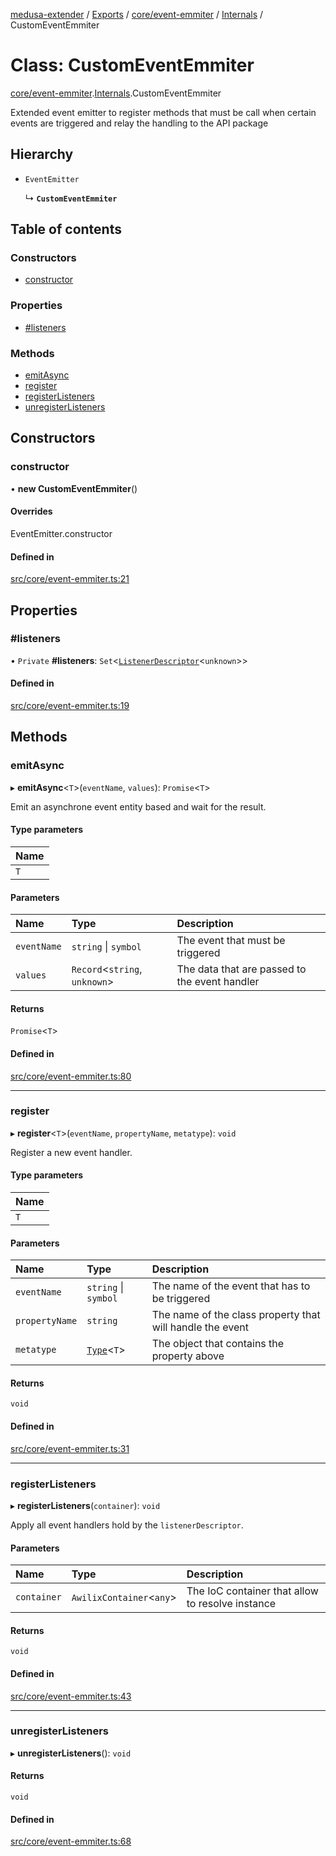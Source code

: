 [medusa-extender](../README.md) / [Exports](../modules.md) / [core/event-emmiter](../modules/core_event_emmiter.md) / [Internals](../modules/core_event_emmiter.Internals.md) / CustomEventEmmiter

# Class: CustomEventEmmiter

[core/event-emmiter](../modules/core_event_emmiter.md).[Internals](../modules/core_event_emmiter.Internals.md).CustomEventEmmiter

Extended event emitter to register methods that must be call when certain events are triggered and relay the handling to the API package

## Hierarchy

- `EventEmitter`

  ↳ **`CustomEventEmmiter`**

## Table of contents

### Constructors

- [constructor](core_event_emmiter.Internals.CustomEventEmmiter.md#constructor)

### Properties

- [#listeners](core_event_emmiter.Internals.CustomEventEmmiter.md##listeners)

### Methods

- [emitAsync](core_event_emmiter.Internals.CustomEventEmmiter.md#emitasync)
- [register](core_event_emmiter.Internals.CustomEventEmmiter.md#register)
- [registerListeners](core_event_emmiter.Internals.CustomEventEmmiter.md#registerlisteners)
- [unregisterListeners](core_event_emmiter.Internals.CustomEventEmmiter.md#unregisterlisteners)

## Constructors

### constructor

• **new CustomEventEmmiter**()

#### Overrides

EventEmitter.constructor

#### Defined in

[src/core/event-emmiter.ts:21](https://github.com/adrien2p/medusa-extender/blob/69e1ff2/src/core/event-emmiter.ts#L21)

## Properties

### #listeners

• `Private` **#listeners**: `Set`<[`ListenerDescriptor`](../modules/core_event_emmiter.Internals.md#listenerdescriptor)<`unknown`\>\>

#### Defined in

[src/core/event-emmiter.ts:19](https://github.com/adrien2p/medusa-extender/blob/69e1ff2/src/core/event-emmiter.ts#L19)

## Methods

### emitAsync

▸ **emitAsync**<`T`\>(`eventName`, `values`): `Promise`<`T`\>

Emit an asynchrone event entity based and wait for the result.

#### Type parameters

| Name |
| :------ |
| `T` |

#### Parameters

| Name | Type | Description |
| :------ | :------ | :------ |
| `eventName` | `string` \| `symbol` | The event that must be triggered |
| `values` | `Record`<`string`, `unknown`\> | The data that are passed to the event handler |

#### Returns

`Promise`<`T`\>

#### Defined in

[src/core/event-emmiter.ts:80](https://github.com/adrien2p/medusa-extender/blob/69e1ff2/src/core/event-emmiter.ts#L80)

___

### register

▸ **register**<`T`\>(`eventName`, `propertyName`, `metatype`): `void`

Register a new event handler.

#### Type parameters

| Name |
| :------ |
| `T` |

#### Parameters

| Name | Type | Description |
| :------ | :------ | :------ |
| `eventName` | `string` \| `symbol` | The name of the event that has to be triggered |
| `propertyName` | `string` | The name of the class property that will handle the event |
| `metatype` | [`Type`](../interfaces/core_types.Type.md)<`T`\> | The object that contains the property above |

#### Returns

`void`

#### Defined in

[src/core/event-emmiter.ts:31](https://github.com/adrien2p/medusa-extender/blob/69e1ff2/src/core/event-emmiter.ts#L31)

___

### registerListeners

▸ **registerListeners**(`container`): `void`

Apply all event handlers hold by the `listenerDescriptor`.

#### Parameters

| Name | Type | Description |
| :------ | :------ | :------ |
| `container` | `AwilixContainer`<`any`\> | The IoC container that allow to resolve instance |

#### Returns

`void`

#### Defined in

[src/core/event-emmiter.ts:43](https://github.com/adrien2p/medusa-extender/blob/69e1ff2/src/core/event-emmiter.ts#L43)

___

### unregisterListeners

▸ **unregisterListeners**(): `void`

#### Returns

`void`

#### Defined in

[src/core/event-emmiter.ts:68](https://github.com/adrien2p/medusa-extender/blob/69e1ff2/src/core/event-emmiter.ts#L68)
